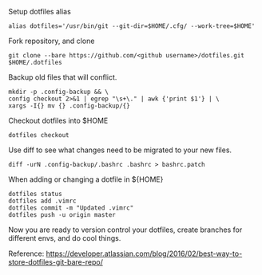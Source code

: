 Setup dotfiles alias
```
alias dotfiles='/usr/bin/git --git-dir=$HOME/.cfg/ --work-tree=$HOME'
```

Fork repository, and clone
```
git clone --bare https://github.com/<github username>/dotfiles.git $HOME/.dotfiles
```

Backup old files that will conflict.
```
mkdir -p .config-backup && \
config checkout 2>&1 | egrep "\s+\." | awk {'print $1'} | \
xargs -I{} mv {} .config-backup/{}
```

Checkout dotfiles into $HOME
```
dotfiles checkout
```

Use diff to see what changes need to be migrated to your new files.
```
diff -urN .config-backup/.bashrc .bashrc > bashrc.patch
```

When adding or changing a dotfile in ${HOME}
```
dotfiles status
dotfiles add .vimrc
dotfiles commit -m "Updated .vimrc"
dotfiles push -u origin master
```

Now you are ready to version control your dotfiles, create branches for different envs, and do cool things.

Reference: https://developer.atlassian.com/blog/2016/02/best-way-to-store-dotfiles-git-bare-repo/
